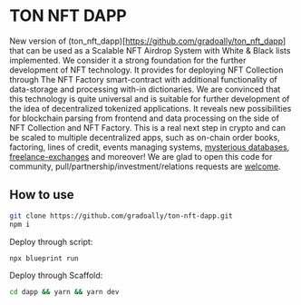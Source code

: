 # TON NFT DAPP

New version of (ton_nft_dapp)[https://github.com/gradoally/ton_nft_dapp] that can be used as a Scalable NFT Airdrop System with White & Black lists implemented. We consider it a strong foundation for the further development of NFT technology. It provides for deploying NFT Collection through The NFT Factory smart-contract with additional functionality of data-storage and processing with-in dictionaries. We are convinced that this technology is quite universal and is suitable for further development of the idea of decentralized tokenized applications. It reveals new possibilities for blockchain parsing from frontend and data processing on the side of NFT Collection and NFT Factory. This is a real next step in crypto and can be scaled to multiple decentralized apps, such as on-chain order books, factoring, lines of credit, events managing systems, [mysterious databases](https://github.com/gradoally/ton_nft_dapp), [freelance-exchanges](https://github.com/gradoally/a-careers-smc) and moreover! We are glad to open this code for community, pull/partnership/investment/relations requests are [welcome](http://t.me/sraibaby).

## How to use

```bash
git clone https://github.com/gradoally/ton-nft-dapp.git
npm i
```

Deploy through script:

```bash
npx blueprint run
```

Deploy through Scaffold:

```bash
cd dapp && yarn && yarn dev
```
